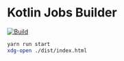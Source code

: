 # Kotlin Jobs Builder

[![Build](https://github.com/Heapy/kotlin_jobs/actions/workflows/build.yml/badge.svg)](https://github.com/Heapy/kotlin_jobs/actions/workflows/build.yml)

```bash
yarn run start
xdg-open ./dist/index.html
```
